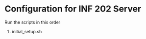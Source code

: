 Configuration for INF 202 Server
================================

Run the scripts in this order

1. initial_setup.sh

